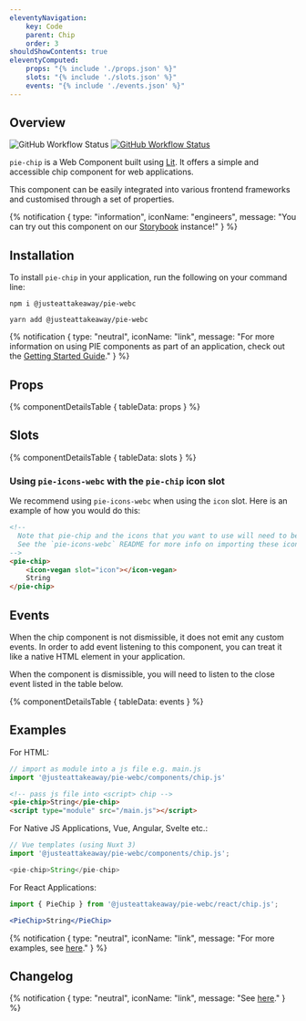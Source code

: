 ```yaml
---
eleventyNavigation:
    key: Code
    parent: Chip
    order: 3
shouldShowContents: true
eleventyComputed:
    props: "{% include './props.json' %}"
    slots: "{% include './slots.json' %}"
    events: "{% include './events.json' %}"
---
```


## Overview

<p>
  <a href="https://www.npmjs.com/@justeattakeaway/pie-chip" style="text-decoration: none">
    <img alt="GitHub Workflow Status" src="https://img.shields.io/npm/v/@justeattakeaway/pie-chip.svg?label=pie-chip">
  </a>

  <a href="https://www.npmjs.com/package/@justeattakeaway/pie-webc">
    <img alt="GitHub Workflow Status" src="https://img.shields.io/npm/v/@justeattakeaway/pie-webc.svg?label=pie-webc">
  </a>
</p>

`pie-chip` is a Web Component built using [Lit](https://lit.dev/). It offers a simple and accessible chip component for web applications.

This component can be easily integrated into various frontend frameworks and customised through a set of properties.

{% notification {
  type: "information",
  iconName: "engineers",
  message: "You can try out this component on our [Storybook](https://webc.pie.design/?path=/docs/chip) instance!"
} %}

## Installation

To install `pie-chip` in your application, run the following on your command line:

```shell
npm i @justeattakeaway/pie-webc
```

```shell
yarn add @justeattakeaway/pie-webc
```

{% notification {
  type: "neutral",
  iconName: "link",
  message: "For more information on using PIE components as part of an application, check out the [Getting Started Guide](https://github.com/justeattakeaway/pie/wiki/Getting-started-with-PIE-Web-Components)."
} %}

## Props

{% componentDetailsTable {
  tableData: props
} %}

## Slots

{% componentDetailsTable {
  tableData: slots
} %}

### Using `pie-icons-webc` with the `pie-chip` icon slot

We recommend using `pie-icons-webc` when using the `icon` slot. Here is an example of how you would do this:

```html
<!--
  Note that pie-chip and the icons that you want to use will need to be imported as components into your application.
  See the `pie-icons-webc` README for more info on importing these icons.
-->
<pie-chip>
    <icon-vegan slot="icon"></icon-vegan>
    String
</pie-chip>
```

## Events

When the chip component is not dismissible, it does not emit any custom events. In order to add event listening to this component, you can treat it like a native HTML element in your application.

When the component is dismissible, you will need to listen to the close event listed in the table below.

{% componentDetailsTable {
  tableData: events
} %}

## Examples

For HTML:

```js
// import as module into a js file e.g. main.js
import '@justeattakeaway/pie-webc/components/chip.js'
```

```html
<!-- pass js file into <script> chip -->
<pie-chip>String</pie-chip>
<script type="module" src="/main.js"></script>
```

For Native JS Applications, Vue, Angular, Svelte etc.:

```js
// Vue templates (using Nuxt 3)
import '@justeattakeaway/pie-webc/components/chip.js';

<pie-chip>String</pie-chip>
```

For React Applications:

```jsx
import { PieChip } from '@justeattakeaway/pie-webc/react/chip.js';

<PieChip>String</PieChip>
```

{% notification {
  type: "neutral",
  iconName: "link",
  message: "For more examples, see [here](https://github.com/justeattakeaway/pie-aperture/tree/main)."
} %}

## Changelog

{% notification {
  type: "neutral",
  iconName: "link",
  message: "See [here](https://github.com/justeattakeaway/pie/blob/main/packages/components/pie-chip/CHANGELOG.md)."
} %}
